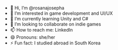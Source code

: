 - 👋 Hi, I’m @rosanajosepha
- 👀 I’m interested in game development and UI/UX
- 🌱 I’m currently learning Unity and C#
- 💞️ I’m looking to collaborate on indie games
- 📫 How to reach me: LinkedIn
- 😄 Pronouns: she/her
- ⚡ Fun fact: I studied abroad in South Korea

<!---
rosanajosepha/rosanajosepha is a ✨ special ✨ repository because its `README.md` (this file) appears on your GitHub profile.
You can click the Preview link to take a look at your changes.
--->
